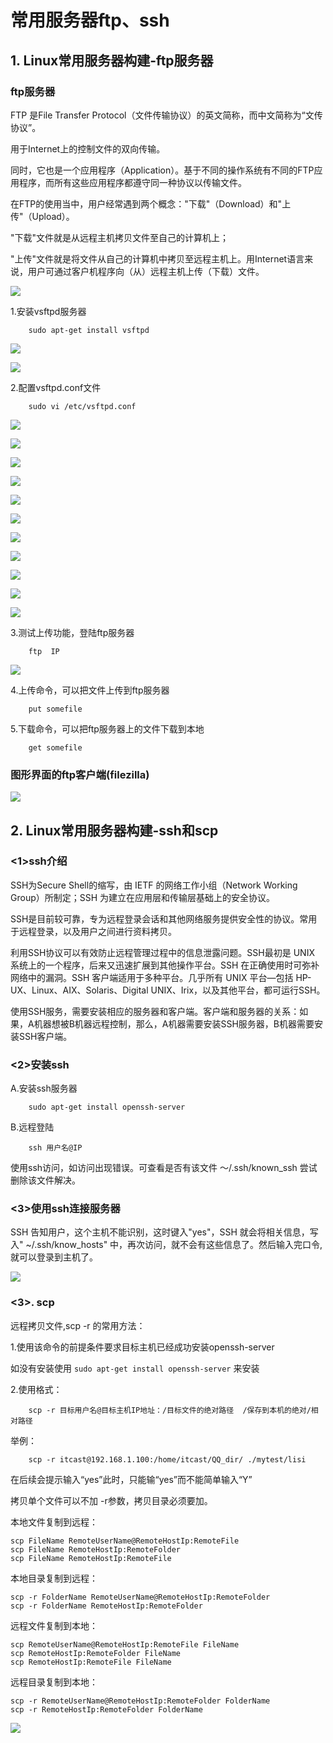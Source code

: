 # 常用服务器ftp、ssh

## 1. Linux常用服务器构建-ftp服务器

### ftp服务器

FTP 是File Transfer Protocol（文件传输协议）的英文简称，而中文简称为“文传协议”。

用于Internet上的控制文件的双向传输。

同时，它也是一个应用程序（Application）。基于不同的操作系统有不同的FTP应用程序，而所有这些应用程序都遵守同一种协议以传输文件。

在FTP的使用当中，用户经常遇到两个概念："下载"（Download）和"上传"（Upload）。

"下载"文件就是从远程主机拷贝文件至自己的计算机上；

"上传"文件就是将文件从自己的计算机中拷贝至远程主机上。用Internet语言来说，用户可通过客户机程序向（从）远程主机上传（下载）文件。

![](https://cdn.itprojects.cn/iotimg/tzwku.jpg)

1.安装vsftpd服务器

```
    sudo apt-get install vsftpd
```

![](https://cdn.itprojects.cn/iotimg/y0r9l.png)

![](https://cdn.itprojects.cn/iotimg/da267.png)



2.配置vsftpd.conf文件

```
    sudo vi /etc/vsftpd.conf
```

![](https://cdn.itprojects.cn/iotimg/yb0tp.png)

![](https://cdn.itprojects.cn/iotimg/hfyvg.png)

![](https://cdn.itprojects.cn/iotimg/avote.png)

![](https://cdn.itprojects.cn/iotimg/3zqk5.png)

![](https://cdn.itprojects.cn/iotimg/f0sb6.png)

![](https://cdn.itprojects.cn/iotimg/hb8be.png)

![](https://cdn.itprojects.cn/iotimg/t8jb1.png)

![](https://cdn.itprojects.cn/iotimg/nil2n.png)

![](https://cdn.itprojects.cn/iotimg/28gni.png)

![](https://cdn.itprojects.cn/iotimg/abmgd.png)

![](https://cdn.itprojects.cn/iotimg/h8t54.png)


3.测试上传功能，登陆ftp服务器
```
    ftp  IP
```

![](https://cdn.itprojects.cn/iotimg/3wk0z.png)


4.上传命令，可以把文件上传到ftp服务器

```
    put somefile
```

5.下载命令，可以把ftp服务器上的文件下载到本地

```
    get somefile
```

### 图形界面的ftp客户端(filezilla)

![](https://cdn.itprojects.cn/iotimg/l29hk.png)



## 2. Linux常用服务器构建-ssh和scp

### <1>ssh介绍
SSH为Secure Shell的缩写，由 IETF 的网络工作小组（Network Working Group）所制定；SSH 为建立在应用层和传输层基础上的安全协议。

SSH是目前较可靠，专为远程登录会话和其他网络服务提供安全性的协议。常用于远程登录，以及用户之间进行资料拷贝。

利用SSH协议可以有效防止远程管理过程中的信息泄露问题。SSH最初是 UNIX 系统上的一个程序，后来又迅速扩展到其他操作平台。SSH 在正确使用时可弥补网络中的漏洞。SSH 客户端适用于多种平台。几乎所有 UNIX 平台—包括 HP-UX、Linux、AIX、Solaris、Digital UNIX、Irix，以及其他平台，都可运行SSH。

使用SSH服务，需要安装相应的服务器和客户端。客户端和服务器的关系：如果，A机器想被B机器远程控制，那么，A机器需要安装SSH服务器，B机器需要安装SSH客户端。


### <2>安装ssh

A.安装ssh服务器

```
    sudo apt-get install openssh-server
```

B.远程登陆

```
    ssh 用户名@IP
```

使用ssh访问，如访问出现错误。可查看是否有该文件 ～/.ssh/known_ssh 尝试删除该文件解决。

### <3>使用ssh连接服务器


SSH 告知用户，这个主机不能识别，这时键入"yes"，SSH 就会将相关信息，写入" ~/.ssh/know_hosts" 中，再次访问，就不会有这些信息了。然后输入完口令,就可以登录到主机了。

![](https://cdn.itprojects.cn/iotimg/b5t9i.png)



### <3>. scp

远程拷贝文件,scp -r 的常用方法：

1.使用该命令的前提条件要求目标主机已经成功安装openssh-server

如没有安装使用 `sudo apt-get install openssh-server` 来安装

2.使用格式：

```
    scp -r 目标用户名@目标主机IP地址：/目标文件的绝对路径  /保存到本机的绝对/相对路径
```

举例：

```
    scp -r itcast@192.168.1.100:/home/itcast/QQ_dir/ ./mytest/lisi
```	

在后续会提示输入“yes”此时，只能输“yes”而不能简单输入“Y”

拷贝单个文件可以不加 -r参数，拷贝目录必须要加。


本地文件复制到远程：
```
scp FileName RemoteUserName@RemoteHostIp:RemoteFile
scp FileName RemoteHostIp:RemoteFolder
scp FileName RemoteHostIp:RemoteFile
```


本地目录复制到远程：
```
scp -r FolderName RemoteUserName@RemoteHostIp:RemoteFolder
scp -r FolderName RemoteHostIp:RemoteFolder
```

远程文件复制到本地：
```
scp RemoteUserName@RemoteHostIp:RemoteFile FileName
scp RemoteHostIp:RemoteFolder FileName
scp RemoteHostIp:RemoteFile FileName
```

远程目录复制到本地：
```
scp -r RemoteUserName@RemoteHostIp:RemoteFolder FolderName
scp -r RemoteHostIp:RemoteFolder FolderName
```

![](https://cdn.itprojects.cn/iotimg/k850o.png)













